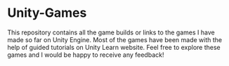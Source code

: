 # Unity-Games
This repository contains all the game builds or links to the games I have made so far on Unity Engine.
Most of the games have been made with the help of guided tutorials on Unity Learn website.
Feel free to explore these games and I would be happy to receive any feedback!
